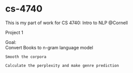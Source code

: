 # cs-4740

This is my part of work for    CS 4740: Intro to NLP    @Cornell

Project 1

Goal: 	
	Convert Books to n-gram language model 
		   
	Smooth the corpora
		    
	Calculate the perplexity and make genre prediction
